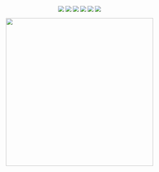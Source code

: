 <p align="center">
  <img src="https://img.shields.io/badge/Rust-000000?style=for-the-badge&logo=rust&logoColor=white">
  <img src="https://img.shields.io/badge/Neovim-57A143?style=for-the-badge&logo=neovim&logoColor=white">
  <img src="https://img.shields.io/badge/Tauri-662D91?style=for-the-badge&logo=tauri&logoColor=white">
  <img src="https://img.shields.io/badge/unixsockss-5865F2?style=for-the-badge&logo=discord&logoColor=white">
  <img src="https://img.shields.io/badge/Python-3776AB?style=for-the-badge&logo=python&logoColor=white">
  <a href="https://monkeytype.com/user/unixsocks">
    <img src="https://img.shields.io/badge/MonkeyType-unixsocks-<COLOR>?style=for-the-badge&logo=monkeytype&logoColor=yellow">
  </a>
</p>
<p align="center">
  <img src="https://cdn141.picsart.com/360415927075211.png" width="400">
</p>
